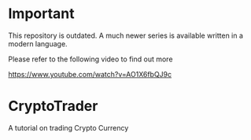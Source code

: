 # Important

This repository is outdated. A much newer series is available written in a modern language. 

Please refer to the following video to find out more

https://www.youtube.com/watch?v=AO1X6fbQJ9c

# CryptoTrader
A tutorial on trading Crypto Currency

